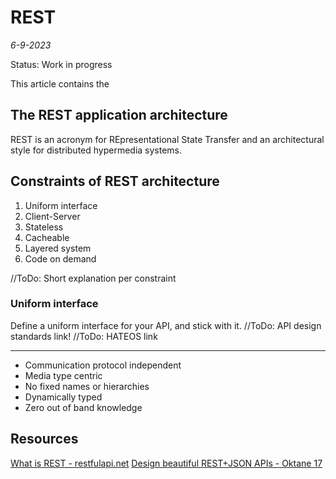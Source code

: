 # REST
*6-9-2023*

Status: Work in progress

This article contains the 

## The REST application architecture

REST is an acronym for REpresentational State Transfer and an architectural style for distributed hypermedia systems.

## Constraints of REST architecture

1. Uniform interface
2. Client-Server
3. Stateless
4. Cacheable
5. Layered system
6. Code on demand

//ToDo: Short explanation per constraint

### Uniform interface

Define a uniform interface for your API, and stick with it.
//ToDo: API design standards link! 
//ToDo: HATEOS link


---

- Communication protocol independent
- Media type centric
- No fixed names or hierarchies
- Dynamically typed
- Zero out of band knowledge

## Resources

[What is REST - restfulapi.net](https://restfulapi.net/)
[Design beautiful REST+JSON APIs - Oktane 17](https://www.youtube.com/watch?v=MiOSzpfP1Ww)